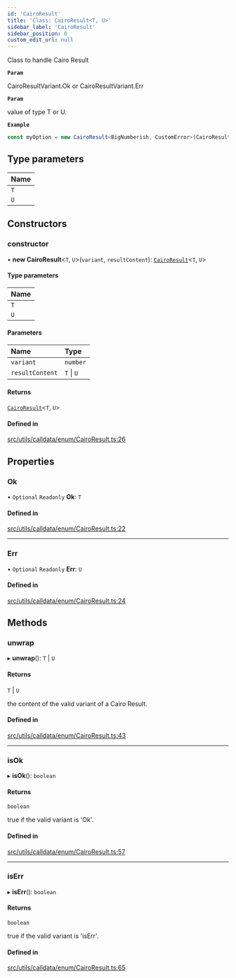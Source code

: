 ```yaml
---
id: 'CairoResult'
title: 'Class: CairoResult<T, U>'
sidebar_label: 'CairoResult'
sidebar_position: 0
custom_edit_url: null
---
```


Class to handle Cairo Result

**`Param`**

CairoResultVariant.Ok or CairoResultVariant.Err

**`Param`**

value of type T or U.

**`Example`**

```typescript
const myOption = new CairoResult<BigNumberish, CustomError>(CairoResultVariant.Ok, '0x54dda8');
```

## Type parameters

| Name |
| :--- |
| `T`  |
| `U`  |

## Constructors

### constructor

• **new CairoResult**<`T`, `U`\>(`variant`, `resultContent`): [`CairoResult`](CairoResult.md)<`T`, `U`\>

#### Type parameters

| Name |
| :--- |
| `T`  |
| `U`  |

#### Parameters

| Name            | Type       |
| :-------------- | :--------- |
| `variant`       | `number`   |
| `resultContent` | `T` \| `U` |

#### Returns

[`CairoResult`](CairoResult.md)<`T`, `U`\>

#### Defined in

[src/utils/calldata/enum/CairoResult.ts:26](https://github.com/starknet-io/starknet.js/blob/v6.24.1/src/utils/calldata/enum/CairoResult.ts#L26)

## Properties

### Ok

• `Optional` `Readonly` **Ok**: `T`

#### Defined in

[src/utils/calldata/enum/CairoResult.ts:22](https://github.com/starknet-io/starknet.js/blob/v6.24.1/src/utils/calldata/enum/CairoResult.ts#L22)

---

### Err

• `Optional` `Readonly` **Err**: `U`

#### Defined in

[src/utils/calldata/enum/CairoResult.ts:24](https://github.com/starknet-io/starknet.js/blob/v6.24.1/src/utils/calldata/enum/CairoResult.ts#L24)

## Methods

### unwrap

▸ **unwrap**(): `T` \| `U`

#### Returns

`T` \| `U`

the content of the valid variant of a Cairo Result.

#### Defined in

[src/utils/calldata/enum/CairoResult.ts:43](https://github.com/starknet-io/starknet.js/blob/v6.24.1/src/utils/calldata/enum/CairoResult.ts#L43)

---

### isOk

▸ **isOk**(): `boolean`

#### Returns

`boolean`

true if the valid variant is 'Ok'.

#### Defined in

[src/utils/calldata/enum/CairoResult.ts:57](https://github.com/starknet-io/starknet.js/blob/v6.24.1/src/utils/calldata/enum/CairoResult.ts#L57)

---

### isErr

▸ **isErr**(): `boolean`

#### Returns

`boolean`

true if the valid variant is 'isErr'.

#### Defined in

[src/utils/calldata/enum/CairoResult.ts:65](https://github.com/starknet-io/starknet.js/blob/v6.24.1/src/utils/calldata/enum/CairoResult.ts#L65)

